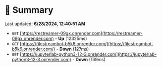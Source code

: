 # 📖 Summary
Last updated: **6/28/2024, 12:40:51 AM**

- `GET` [https://restreamer-09gx.onrender.com](https://restreamer-09gx.onrender.com) - **Up** (12325ms)
- `GET` [https://filestreambot-b5k6.onrender.com/](https://filestreambot-b5k6.onrender.com/) - **Down** (127ms)
- `GET` [https://jupyterlab-python3-12-3.onrender.com](https://jupyterlab-python3-12-3.onrender.com) - **Down** (169ms)
